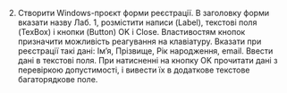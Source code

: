 2. Створити Windows-проєкт форми реєстрації. В заголовку форми вказати назву Лаб. 1, розмістити написи (Label), текстові поля (TexBox) і кнопки (Button) OK i Close. Властивостям кнопок призначити можливість реагування на клавіатуру. Вказати при реєстрації такі дані: Ім’я, Прізвище, Рік народження, email. Ввести дані в текстові поля. При натисненні на кнопку OK прочитати дані з перевіркою допустимості, і вивести їх в додаткове текстове багаторядкове поле. 
